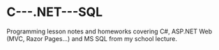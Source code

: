 # C---.NET---SQL
Programming lesson notes and homeworks covering C#, ASP.NET Web (MVC, Razor Pages...) and MS SQL from my school lecture.
